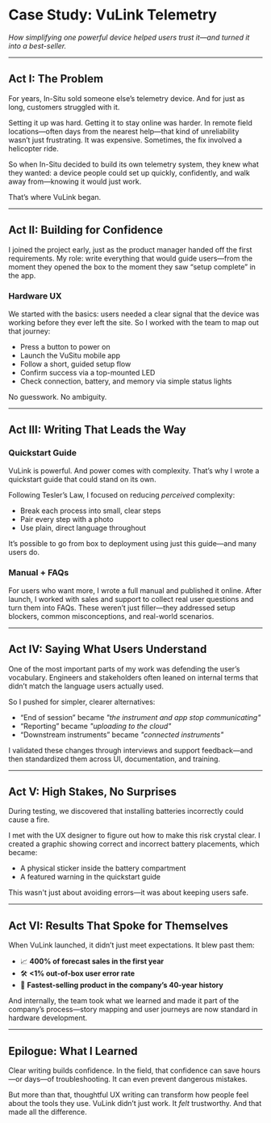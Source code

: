 # **Case Study: VuLink Telemetry**

*How simplifying one powerful device helped users trust it—and turned it into a best-seller.*

---

## **Act I: The Problem**

For years, In-Situ sold someone else’s telemetry device. And for just as long, customers struggled with it.

Setting it up was hard. Getting it to stay online was harder. In remote field locations—often days from the nearest help—that kind of unreliability wasn’t just frustrating. It was expensive. Sometimes, the fix involved a helicopter ride.

So when In-Situ decided to build its own telemetry system, they knew what they wanted: a device people could set up quickly, confidently, and walk away from—knowing it would just work.

That’s where VuLink began.

---

## **Act II: Building for Confidence**

I joined the project early, just as the product manager handed off the first requirements. My role: write everything that would guide users—from the moment they opened the box to the moment they saw “setup complete” in the app.

### Hardware UX

We started with the basics: users needed a clear signal that the device was working before they ever left the site. So I worked with the team to map out that journey:

* Press a button to power on  
* Launch the VuSitu mobile app  
* Follow a short, guided setup flow  
* Confirm success via a top-mounted LED  
* Check connection, battery, and memory via simple status lights

No guesswork. No ambiguity.

---

## **Act III: Writing That Leads the Way**

### Quickstart Guide

VuLink is powerful. And power comes with complexity. That’s why I wrote a quickstart guide that could stand on its own.

Following Tesler’s Law, I focused on reducing *perceived* complexity:

* Break each process into small, clear steps  
* Pair every step with a photo  
* Use plain, direct language throughout

It’s possible to go from box to deployment using just this guide—and many users do.

### Manual \+ FAQs

For users who want more, I wrote a full manual and published it online. After launch, I worked with sales and support to collect real user questions and turn them into FAQs. These weren’t just filler—they addressed setup blockers, common misconceptions, and real-world scenarios.

---

## **Act IV: Saying What Users Understand**

One of the most important parts of my work was defending the user’s vocabulary. Engineers and stakeholders often leaned on internal terms that didn’t match the language users actually used.

So I pushed for simpler, clearer alternatives:

* “End of session” became *"the instrument and app stop communicating"*  
* “Reporting” became *"uploading to the cloud"*  
* “Downstream instruments” became *"connected instruments"*

I validated these changes through interviews and support feedback—and then standardized them across UI, documentation, and training.

---

## **Act V: High Stakes, No Surprises**

During testing, we discovered that installing batteries incorrectly could cause a fire.

I met with the UX designer to figure out how to make this risk crystal clear. I created a graphic showing correct and incorrect battery placements, which became:

* A physical sticker inside the battery compartment  
* A featured warning in the quickstart guide

This wasn't just about avoiding errors—it was about keeping users safe.

---

## **Act VI: Results That Spoke for Themselves**

When VuLink launched, it didn’t just meet expectations. It blew past them:

* 📈 **400% of forecast sales in the first year**  
* 🛠️ **\<1% out-of-box user error rate**  
* 🚀 **Fastest-selling product in the company’s 40-year history**

And internally, the team took what we learned and made it part of the company’s process—story mapping and user journeys are now standard in hardware development.

---

## **Epilogue: What I Learned**

Clear writing builds confidence. In the field, that confidence can save hours—or days—of troubleshooting. It can even prevent dangerous mistakes.

But more than that, thoughtful UX writing can transform how people feel about the tools they use. VuLink didn’t just work. It *felt* trustworthy. And that made all the difference.  
